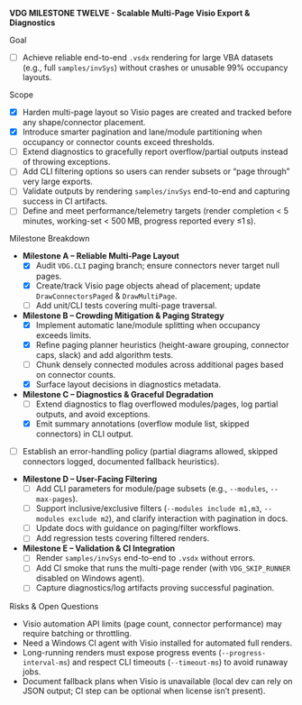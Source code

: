 **VDG MILESTONE TWELVE - Scalable Multi-Page Visio Export & Diagnostics**

Goal
- [ ] Achieve reliable end-to-end `.vsdx` rendering for large VBA datasets (e.g., full `samples/invSys`) without crashes or unusable 99% occupancy layouts.

Scope
- [x] Harden multi-page layout so Visio pages are created and tracked before any shape/connector placement.
- [x] Introduce smarter pagination and lane/module partitioning when occupancy or connector counts exceed thresholds.
- [ ] Extend diagnostics to gracefully report overflow/partial outputs instead of throwing exceptions.
- [ ] Add CLI filtering options so users can render subsets or “page through” very large exports.
- [ ] Validate outputs by rendering `samples/invSys` end-to-end and capturing success in CI artifacts.
- [ ] Define and meet performance/telemetry targets (render completion < 5 minutes, working-set < 500 MB, progress reported every ≤1 s).

Milestone Breakdown
- **Milestone A – Reliable Multi-Page Layout**
  - [x] Audit `VDG.CLI` paging branch; ensure connectors never target null pages.
  - [x] Create/track Visio page objects ahead of placement; update `DrawConnectorsPaged` & `DrawMultiPage`.
  - [ ] Add unit/CLI tests covering multi-page traversal.
- **Milestone B – Crowding Mitigation & Paging Strategy**
  - [x] Implement automatic lane/module splitting when occupancy exceeds limits.
  - [x] Refine paging planner heuristics (height-aware grouping, connector caps, slack) and add algorithm tests.
  - [ ] Chunk densely connected modules across additional pages based on connector counts.
  - [x] Surface layout decisions in diagnostics metadata.
- **Milestone C – Diagnostics & Graceful Degradation**
  - [ ] Extend diagnostics to flag overflowed modules/pages, log partial outputs, and avoid exceptions.
  - [x] Emit summary annotations (overflow module list, skipped connectors) in CLI output.
- [ ] Establish an error-handling policy (partial diagrams allowed, skipped connectors logged, documented fallback heuristics).
- **Milestone D – User-Facing Filtering**
  - [ ] Add CLI parameters for module/page subsets (e.g., `--modules`, `--max-pages`).
  - [ ] Support inclusive/exclusive filters (`--modules include m1,m3`, `--modules exclude m2`), and clarify interaction with pagination in docs.
  - [ ] Update docs with guidance on paging/filter workflows.
  - [ ] Add regression tests covering filtered renders.
- **Milestone E – Validation & CI Integration**
  - [ ] Render `samples/invSys` end-to-end to `.vsdx` without errors.
  - [ ] Add CI smoke that runs the multi-page render (with `VDG_SKIP_RUNNER` disabled on Windows agent).
  - [ ] Capture diagnostics/log artifacts proving successful pagination.

Risks & Open Questions
- Visio automation API limits (page count, connector performance) may require batching or throttling.
- Need a Windows CI agent with Visio installed for automated full renders.
- Long-running renders must expose progress events (`--progress-interval-ms`) and respect CLI timeouts (`--timeout-ms`) to avoid runaway jobs.
- Document fallback plans when Visio is unavailable (local dev can rely on JSON output; CI step can be optional when license isn’t present).
